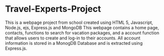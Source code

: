 # Travel-Experts-Project
This is a webpage project from school created using HTML 5, Javascript, Node.js, ejs, Express.js and MongoDB
This webpage contains a home page, contacts, functions to search for vacation packages, and a account function that allows users to create and log-in to their accounts. 
All account information is stored in a MonogDB Database and is extracted using Express.js. 

